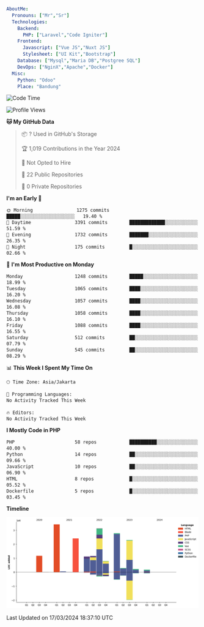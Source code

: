 ```yaml
AboutMe:
  Pronouns: ["Mr","Sr"]
  Technologies:
    Backend:
      PHP: ["Laravel","Code Igniter"]
    Frontend:
      Javascript: ["Vue JS","Nuxt JS"]
      Stylesheet: ["UI Kit","Bootstrap"]
    Database: ["Mysql","Maria DB","Postgree SQL"]
    DevOps: ["NginX","Apache","Docker"]
  Misc:
    Python: "Odoo"
    Place: "Bandung"
```

<!--START_SECTION:waka-->
![Code Time](http://img.shields.io/badge/Code%20Time-1%2C289%20hrs%2026%20mins-blue)

![Profile Views](http://img.shields.io/badge/Profile%20Views-0-blue)

**🐱 My GitHub Data** 

> 📦 ? Used in GitHub's Storage 
 > 
> 🏆 1,019 Contributions in the Year 2024
 > 
> 🚫 Not Opted to Hire
 > 
> 📜 22 Public Repositories 
 > 
> 🔑 0 Private Repositories 
 > 
**I'm an Early 🐤** 

```text
🌞 Morning                1275 commits        █████░░░░░░░░░░░░░░░░░░░░   19.40 % 
🌆 Daytime                3391 commits        █████████████░░░░░░░░░░░░   51.59 % 
🌃 Evening                1732 commits        ███████░░░░░░░░░░░░░░░░░░   26.35 % 
🌙 Night                  175 commits         █░░░░░░░░░░░░░░░░░░░░░░░░   02.66 % 
```
📅 **I'm Most Productive on Monday** 

```text
Monday                   1248 commits        █████░░░░░░░░░░░░░░░░░░░░   18.99 % 
Tuesday                  1065 commits        ████░░░░░░░░░░░░░░░░░░░░░   16.20 % 
Wednesday                1057 commits        ████░░░░░░░░░░░░░░░░░░░░░   16.08 % 
Thursday                 1058 commits        ████░░░░░░░░░░░░░░░░░░░░░   16.10 % 
Friday                   1088 commits        ████░░░░░░░░░░░░░░░░░░░░░   16.55 % 
Saturday                 512 commits         ██░░░░░░░░░░░░░░░░░░░░░░░   07.79 % 
Sunday                   545 commits         ██░░░░░░░░░░░░░░░░░░░░░░░   08.29 % 
```


📊 **This Week I Spent My Time On** 

```text
🕑︎ Time Zone: Asia/Jakarta

💬 Programming Languages: 
No Activity Tracked This Week

🔥 Editors: 
No Activity Tracked This Week
```

**I Mostly Code in PHP** 

```text
PHP                      58 repos            ██████████░░░░░░░░░░░░░░░   40.00 % 
Python                   14 repos            ██░░░░░░░░░░░░░░░░░░░░░░░   09.66 % 
JavaScript               10 repos            ██░░░░░░░░░░░░░░░░░░░░░░░   06.90 % 
HTML                     8 repos             █░░░░░░░░░░░░░░░░░░░░░░░░   05.52 % 
Dockerfile               5 repos             █░░░░░░░░░░░░░░░░░░░░░░░░   03.45 % 
```



**Timeline**

![Lines of Code chart](https://raw.githubusercontent.com/vheins/vheins/main/assets/bar_graph.png)


 Last Updated on 17/03/2024 18:37:10 UTC
<!--END_SECTION:waka-->
